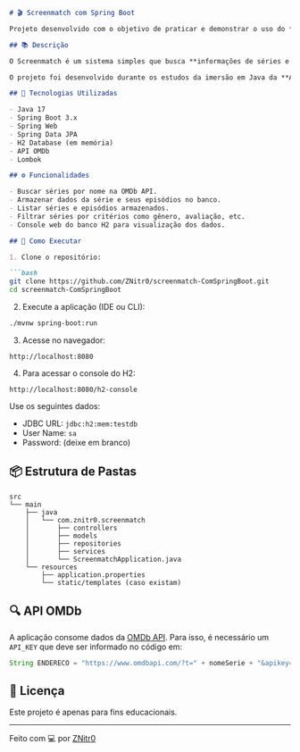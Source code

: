

````markdown
# 🎬 Screenmatch com Spring Boot

Projeto desenvolvido com o objetivo de praticar e demonstrar o uso do **Spring Boot** para consumo de APIs externas, persistência de dados com JPA/Hibernate e uso de boas práticas de desenvolvimento em Java.

## 📚 Descrição

O Screenmatch é um sistema simples que busca **informações de séries e episódios** por meio da API da OMDb (Open Movie Database) e armazena os dados em um banco de dados relacional utilizando Spring Data JPA.

O projeto foi desenvolvido durante os estudos da imersão em Java da **Alura** e adaptado para fins de aprendizado.

## 🚀 Tecnologias Utilizadas

- Java 17
- Spring Boot 3.x
- Spring Web
- Spring Data JPA
- H2 Database (em memória)
- API OMDb
- Lombok

## ⚙️ Funcionalidades

- Buscar séries por nome na OMDb API.
- Armazenar dados da série e seus episódios no banco.
- Listar séries e episódios armazenados.
- Filtrar séries por critérios como gênero, avaliação, etc.
- Console web do banco H2 para visualização dos dados.

## 🔧 Como Executar

1. Clone o repositório:

```bash
git clone https://github.com/ZNitr0/screenmatch-ComSpringBoot.git
cd screenmatch-ComSpringBoot
````

2. Execute a aplicação (IDE ou CLI):

```bash
./mvnw spring-boot:run
```

3. Acesse no navegador:

```
http://localhost:8080
```

4. Para acessar o console do H2:

```
http://localhost:8080/h2-console
```

Use os seguintes dados:

* JDBC URL: `jdbc:h2:mem:testdb`
* User Name: `sa`
* Password: (deixe em branco)

## 📦 Estrutura de Pastas

```
src
└── main
    ├── java
    │   └── com.znitr0.screenmatch
    │       ├── controllers
    │       ├── models
    │       ├── repositories
    │       ├── services
    │       └── ScreenmatchApplication.java
    └── resources
        ├── application.properties
        └── static/templates (caso existam)
```

## 🔍 API OMDb

A aplicação consome dados da [OMDb API](http://www.omdbapi.com/). Para isso, é necessário um `API_KEY` que deve ser informado no código em:

```java
String ENDERECO = "https://www.omdbapi.com/?t=" + nomeSerie + "&apikey=SUA_API_KEY";
```

## 📄 Licença

Este projeto é apenas para fins educacionais.

---

Feito com 💻 por [ZNitr0](https://github.com/ZNitr0)

```

